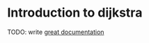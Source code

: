 # Introduction to dijkstra

TODO: write [great documentation](http://jacobian.org/writing/what-to-write/)
